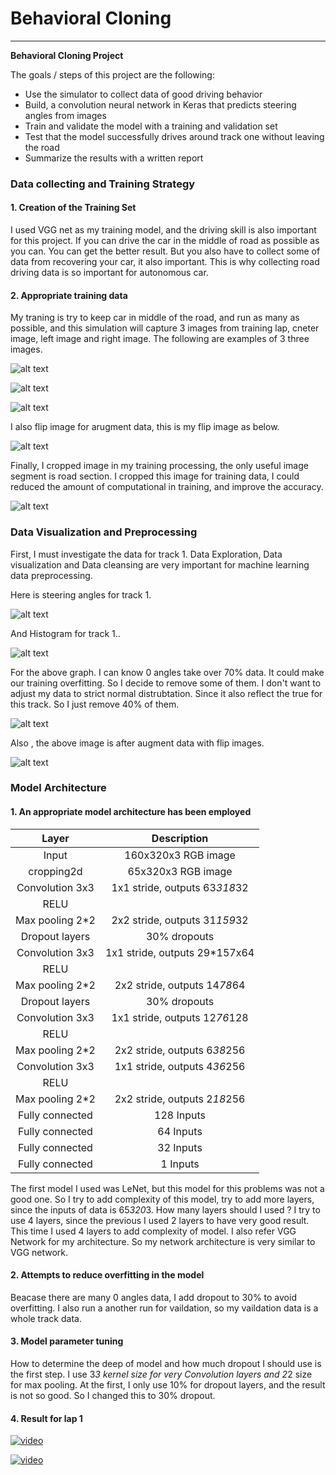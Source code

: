 # Behavioral Cloning

---

**Behavioral Cloning Project**

The goals / steps of this project are the following:
* Use the simulator to collect data of good driving behavior
* Build, a convolution neural network in Keras that predicts steering angles from images
* Train and validate the model with a training and validation set
* Test that the model successfully drives around track one without leaving the road
* Summarize the results with a written report


[//]: # (Image References)

[image1]: ./Data_visualization.png "Model Visualization"
[image2]: ./Histogram1.png "Histogram1"
[image3]: ./Histogram2.png "Histogram2"
[image4]: ./Histogram3.png "Histogram3"
[image5]: ./examples/center.jpg "center image"
[image6]: ./examples/left.jpg "left image"
[image7]: ./examples/right.jpg "right image"
[image8]: ./examples/center_flip.jpg "center_flip image"
[image9]: ./examples/modified_center.jpg "modified image"

###  Data collecting and Training Strategy

#### 1. Creation of the Training Set

I used VGG net as my training model, and the driving skill is also important for this project. If you can drive the car in the middle of road as possible as you can. You can get the better result. But you also have to collect some of data from recovering your car, it also important. This is why collecting road driving data is so important for autonomous car.

#### 2. Appropriate training data

My traning is try to keep car in middle of the road, and run as many as possible, and this simulation will capture 3 images from training lap, cneter image, left image and right image. The following are examples of 3 three images.

![alt text][image5]

![alt text][image6]

![alt text][image7]

I also flip image for arugment data, this is my flip image as below.

![alt text][image8]

Finally, I cropped image in my training processing, the only useful image segment is road section. I cropped this image for training data, I could reduced the amount of computational in training, and improve the accuracy.

![alt text][image9]

### Data Visualization and Preprocessing

First, I must investigate the data for track 1. Data Exploration, Data visualization and Data cleansing are very important for machine learning data preprocessing.

Here is steering angles for track 1.

![alt text][image1]

And Histogram for track 1..

![alt text][image2]

For the above graph. I can know 0 angles take over 70% data. It could make our training overfitting. So I decide to remove some of them. I don't want to adjust my data to strict normal distrubtation. Since it also reflect the true for this track. So I just remove 40% of them.

![alt text][image3]

Also , the above image is after augment data with flip images.

![alt text][image4]


### Model Architecture

#### 1. An appropriate model architecture has been employed


| Layer         		|     Description	        					| 
|:---------------------:|:---------------------------------------------:| 
| Input         		| 160x320x3 RGB image   							| 
| cropping2d         		| 65x320x3 RGB image   							| 
| Convolution 3x3     	| 1x1 stride, outputs 63*318*32 	|
| RELU					|												|
| Max pooling	2*2       	| 2x2 stride,  outputs 31*159*32 				|
| Dropout layers 		| 30% dropouts       									|
| Convolution 3x3	    | 1x1 stride, outputs 29*157x64  |
| RELU					|												|
| Max pooling	2*2       	| 2x2 stride,  outputs 14*78*64 				|
| Dropout layers 		| 30% dropouts       									|
| Convolution 3x3	    | 1x1 stride, outputs 12*76*128  |
| RELU					|												|
| Max pooling	2*2       	| 2x2 stride,  outputs 6*38*256 				|
| Convolution 3x3	    | 1x1 stride, outputs 4*36*256  |
| RELU					|												|
| Max pooling	2*2       	| 2x2 stride,  outputs 2*18*256 				|
| Fully connected		| 128 Inputs        									|
| Fully connected		| 64 Inputs        									|
| Fully connected		| 32 Inputs        									|
| Fully connected		| 1 Inputs        									|

The first model I used was LeNet, but this model for this problems was not a good one. So I try to add complexity of this model, try to add more layers, since the inputs of data is 65*320*3. How many layers should I used ? I try to use 4 layers, since the previous I used 2 layers to have very good result. This time I used 4 layers to add complexity of model. I also refer VGG Network for my architecture. So my network architecture is very similar to VGG network.

#### 2. Attempts to reduce overfitting in the model

Beacase there are many 0 angles data, I add dropout to 30% to avoid overfitting. I also run a another run for vaildation, so my vaildation data is a whole track data.

#### 3. Model parameter tuning

How to determine the deep of model and how much dropout I should use is the first step. I use 3*3 kernel size for very Convolution layers and 2*2 size for max pooling. At the first, I only use 10% for dropout layers, and the result is not so good. So I changed this to 30% dropout.

#### 4. Result for lap 1
[![video](https://github.com/nonlining/CarND/blob/master/CarND-Behavioral-Cloning-P3/2017_08_15_15_21_04_419.jpg)](https://youtu.be/D-e1tCMtSYc)

[![video](https://github.com/nonlining/CarND/blob/master/CarND-Behavioral-Cloning-P3/examples/video.png)](https://youtu.be/a0xhi33O70U)


